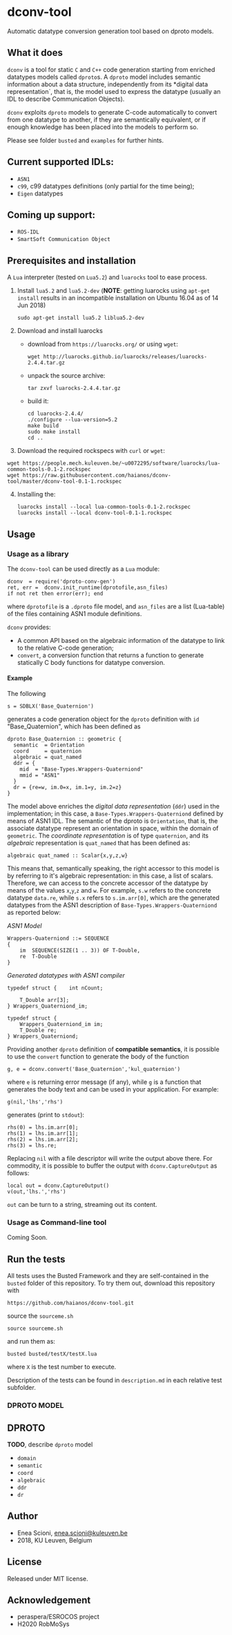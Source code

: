 # dconv-tool

Automatic datatype conversion generation tool based on dproto models.

## What it does

`dconv` is a tool for static `C` and `C++` code generation starting from
enriched datatypes models called `dproto`s.
A `dproto` model includes semantic information about a data structure,
independently from its *digital data representation`, that is, the model
used to express the datatype (usually an IDL to describe Communication Objects).

`dconv` exploits `dproto` models to generate C-code automatically to convert from one
datatype to another, if they are semantically equivalent, or if enough knowledge
has been placed into the models to perform so.

Please see folder `busted` and `examples` for further hints.

## Current supported IDLs:

  * `ASN1`
  * `c99`, c99 datatypes definitions (only partial for the time being);
  * `Eigen` datatypes 
  
## Coming up support:

  * `ROS-IDL`
  * `SmartSoft Communication Object`

## Prerequisites and installation

A `Lua` interpreter (tested on `Lua5.2`) and `luarocks` tool to ease 
process.

1. Install `lua5.2` and `lua5.2-dev` (**NOTE**: getting luarocks using
   `apt-get install` results in an incompatible installation on Ubuntu 16.04 as
   of 14 Jun 2018)

     ```sudo apt-get install lua5.2 liblua5.2-dev```

2. Download and install luarocks
    - download from `https://luarocks.org/` or using `wget`:

        ```wget http://luarocks.github.io/luarocks/releases/luarocks-2.4.4.tar.gz```
    - unpack the source archive:

        `tar zxvf luarocks-2.4.4.tar.gz`
    - build it:

        ```
        cd luarocks-2.4.4/
        ./configure --lua-version=5.2
        make build
        sudo make install
        cd ..
        ```

3. Download the required rockspecs with `curl` or `wget`:

```
wget https://people.mech.kuleuven.be/~u0072295/software/luarocks/lua-common-tools-0.1-2.rockspec
wget https://raw.githubusercontent.com/haianos/dconv-tool/master/dconv-tool-0.1-1.rockspec
```

4. Installing the:

    ```
    luarocks install --local lua-common-tools-0.1-2.rockspec
    luarocks install --local dconv-tool-0.1-1.rockspec
    ```

    
## Usage

### Usage as a library

The `dconv-tool` can be used directly as a `Lua` module:
```
dconv  = require('dproto-conv-gen')
ret, err =  dconv.init_runtime(dprotofile,asn_files)
if not ret then error(err); end
```
where `dprotofile` is a `.dproto` file model, and `asn_files` are a list (Lua-table)
of the files containing ASN1 module definitions.

`dconv` provides:
  * A common API based on the algebraic information of the datatype to link to
  the relative C-code generation;
  * `convert`, a conversion function that returns a function to generate
  statically C body functions for datatype conversion.

#### Example

The following
```
s = SDBLX('Base_Quaternion')
```
generates a code generation object for the `dproto` definition with `id` "Base_Quaternion", which
has been defined as
```
dproto Base_Quaternion :: geometric {
  semantic  = Orientation
  coord     = quaternion
  algebraic = quat_named
  ddr = {
    mid  = "Base-Types.Wrappers-Quaterniond"
    mmid = "ASN1"
  }
  dr = {re=w, im.0=x, im.1=y, im.2=z}
}
```
The model above enriches the *digital data representation* (`ddr`) used in the implementation;
in this case, a `Base-Types.Wrappers-Quaterniond` defined by means of ASN1 IDL.
The semantic of the dproto is `Orientation`, that is, the associate datatype represent an orientation in space,
within the domain of `geometric`.
The *coordinate representation* is of type `quaternion`, and its *algebraic* representation is `quat_named`
that has been defined as:
```
algebraic quat_named :: Scalar{x,y,z,w}
```
This means that, semantically speaking, the right accessor to this model is by referring to it's algebraic
representation: in this case, a list of scalars.
Therefore, we can access to the concrete accessor of the datatype by means of the values `x`,`y`,`z` and `w`.
For example, `s.w` refers to the concrete datatype `data.re`, while `s.x` refers to `s.im.arr[0]`, which are
the generated datatypes from the ASN1 description of `Base-Types.Wrappers-Quaterniond` as reported below:

*ASN1 Model*
```
Wrappers-Quaterniond ::= SEQUENCE
{
    im  SEQUENCE(SIZE(1 .. 3)) OF T-Double,
    re  T-Double
}
```

*Generated datatypes with ASN1 compiler*
```
typedef struct {    int nCount; 
    
    T_Double arr[3];
} Wrappers_Quaterniond_im;

typedef struct {
    Wrappers_Quaterniond_im im;
    T_Double re;
} Wrappers_Quaterniond;
```

Providing another `dproto` definition of **compatible semantics**, it is possible to use
the `convert` function to generate the body of the function
```
g, e = dconv.convert('Base_Quaternion','kul_quaternion')
```
where `e` is returning error message (if any), while `g` is a function that generates the body 
text and can be used in your application. For example:
```
g(nil,'lhs','rhs')
```
generates (print to `stdout`):
```
rhs(0) = lhs.im.arr[0];
rhs(1) = lhs.im.arr[1];
rhs(2) = lhs.im.arr[2];
rhs(3) = lhs.re;
```
Replacing `nil` with a file descriptor will write the output above there.
For commodity, it is possible to buffer the output with `dconv.CaptureOutput` as follows:
```
local out = dconv.CaptureOutput()
v(out,'lhs.','rhs')
```
`out` can be turn to a string, streaming out its content.

### Usage as Command-line tool

Coming Soon.

## Run the tests

All tests uses the Busted Framework and they are self-contained in the `busted` folder of this repository.
To try them out, download this repository with
```
https://github.com/haianos/dconv-tool.git
```
source the `sourceme.sh`
```
source sourceme.sh
```
and run them as:
```
busted busted/testX/testX.lua
```
where `X` is the test number to execute.

Description of the tests can be found in `description.md` in each relative test subfolder.

### DPROTO MODEL

## DPROTO

**TODO**, describe `dproto` model

  * `domain`
  * `semantic`
  * `coord`
  * `algebraic`
  * `ddr`
  * `dr`
  

## Author

  * Enea Scioni, <enea.scioni@kuleuven.be>
  * 2018, KU Leuven, Belgium

## License

Released under MIT license.

## Acknowledgement

 * peraspera/ESROCOS project
 * H2020 RobMoSys
